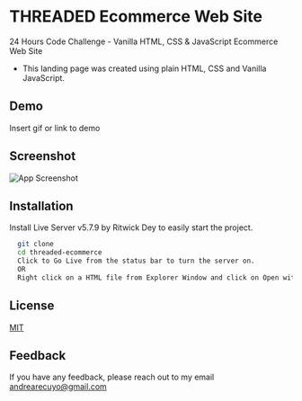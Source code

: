 
# THREADED Ecommerce Web Site

24 Hours Code Challenge - Vanilla HTML, CSS & JavaScript Ecommerce Web Site

- This landing page was created using plain HTML, CSS and Vanilla JavaScript.

## Demo

Insert gif or link to demo


## Screenshot

![App Screenshot](https://lh3.googleusercontent.com/u/0/drive-viewer/AFGJ81pAifB9SIwtR1XXlzmPU7SliPew_oWrAfd4D8HCo49LKexjgkFbXPxigM5r2CZaXPsQ4T20X_aIyvbLEG76eo2gTKzG=w2712-h1772)


## Installation

Install Live Server v5.7.9 by Ritwick Dey to easily start the project.

```bash
  git clone 
  cd threaded-ecommerce
  Click to Go Live from the status bar to turn the server on.
  OR
  Right click on a HTML file from Explorer Window and click on Open with Live Server.
```
    
## License

[MIT](https://choosealicense.com/licenses/mit/)


## Feedback

If you have any feedback, please reach out to my email andrearecuyo@gmail.com

